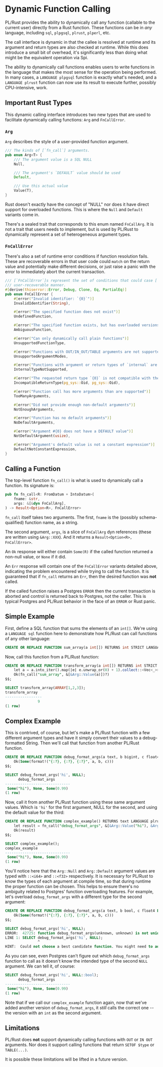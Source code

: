 # Dynamic Function Calling

PL/Rust provides the ability to dynamically call any function (callable to the current user) directly from a Rust 
function.  These functions can be in *any* language, including `sql`, `plpgsql`, `plrust`, `plperl`, etc.

The call interface is dynamic in that the callee is resolved at runtime and its argument and return types are also 
checked at runtime.  While this does introduce a small bit of overhead, it's significantly less than doing
what might be the equivalent operation via Spi.

The ability to dynamically call functions enables users to write functions in the language that makes the most sense
for the operation being performed.  In many cases, a `LANGUAGE plpgsql` function is exactly what's needed, and a 
`LANGUAGE plrust` function can now use its result to execute further, possibly CPU-intensive, work.


## Important Rust Types

This dynamic calling interface introduces two new types that are used to facilitate dynamically calling functions:
`Arg` and `FnCallError`.

### `Arg`

`Arg` describes the style of a user-provided function argument.

```rust
/// The kinds of [`fn_call`] arguments.  
pub enum Arg<T> {
    /// The argument value is a SQL NULL
    Null,

    /// The argument's `DEFAULT` value should be used
    Default,

    /// Use this actual value
    Value(T),
}
```

Rust doesn't exactly have the concept of "NULL" nor does it have direct support for overloaded functions.  This is where
the `Null` and `Default` variants come in.

There's a sealed trait that corresponds to this enum named `FnCallArg`.  It is not a trait that users needs to implement,
but is used by PL/Rust to dynamically represent a set of heterogeneous argument types.

### `FnCallError`

There's also a set of runtime error conditions if function resolution fails.  These are recoverable errors in that user
code could `match` on the return value and potentially make different decisions, or just raise a panic with the error to
immediately abort the current transaction.

```rust
/// [`FnCallError`]s represent the set of conditions that could case [`fn_call()`] to fail in a
/// user-recoverable manner.
#[derive(thiserror::Error, Debug, Clone, Eq, PartialEq)]
pub enum FnCallError {
    #[error("Invalid identifier: `{0}`")]
    InvalidIdentifier(String),

    #[error("The specified function does not exist")]
    UndefinedFunction,

    #[error("The specified function exists, but has overloaded versions which are ambiguous given the argument types provided")]
    AmbiguousFunction,

    #[error("Can only dynamically call plain functions")]
    UnsupportedFunctionType,

    #[error("Functions with OUT/IN_OUT/TABLE arguments are not supported")]
    UnsupportedArgumentModes,

    #[error("Functions with argument or return types of `internal` are not supported")]
    InternalTypeNotSupported,

    #[error("The requested return type `{0}` is not compatible with the actual return type `{1}`")]
    IncompatibleReturnType(pg_sys::Oid, pg_sys::Oid),

    #[error("Function call has more arguments than are supported")]
    TooManyArguments,

    #[error("Did not provide enough non-default arguments")]
    NotEnoughArguments,

    #[error("Function has no default arguments")]
    NoDefaultArguments,

    #[error("Argument #{0} does not have a DEFAULT value")]
    NotDefaultArgument(usize),

    #[error("Argument's default value is not a constant expression")]
    DefaultNotConstantExpression,
}
```

## Calling a Function

The top-level function `fn_call()` is what is used to dynamically call a function.  Its signature is:

```rust
pub fn fn_call<R: FromDatum + IntoDatum>(
    fname: &str,
    args: &[&dyn FnCallArg],
) -> Result<Option<R>, FnCallError>
```

`fn_call` itself takes two arguments.  The first, `fname` is the (possibly schema-qualified) function name, as a string.


The second argument, `args`, is a slice of `FnCallArg` dyn references (these are written using `&Arg::XXX`).  And it 
returns a `Result<Option<R>, FnCallError>`.

An `Ok` response will either contain `Some(R)` if the called function returned a non-null value, or `None` if it did.

An `Err` response will contain one of the `FnCallError` variants detailed above, indicating the problem encountered 
while trying to call the function.  It is guaranteed that if `fn_call` returns an `Err`, then the desired function was
**not** called.

If the called function raises a Postgres `ERROR` then the current transaction is aborted and control is returned back
to Postgres, not the caller.  This is typical Postgres and PL/Rust behavior in the face of an `ERROR` or Rust panic. 

## Simple Example

First, define a SQL function that sums the elements of an `int[]`.  We're using a `LANGUAGE sql` function here
to demonstrate how PL/Rust can call functions of any other language:

```sql
CREATE OR REPLACE FUNCTION sum_array(a int[]) RETURNS int STRICT LANGUAGE sql AS $$ SELECT sum(e) FROM unnest(a) e $$;
```

Now, call this function from a PL/Rust function:

```sql
CREATE OR REPLACE FUNCTION transform_array(a int[]) RETURNS int STRICT LANGUAGE plrust AS $$
    let a = a.into_iter().map(|e| e.unwrap_or(0) + 1).collect::<Vec<_>>();  // add one to every element of the array
    Ok(fn_call("sum_array", &[&Arg::Value(a)])?)
$$;

SELECT transform_array(ARRAY[1,2,3]);
transform_array 
-----------------
               9
(1 row)
```

## Complex Example

This is contrived, of course, but let's make a PL/Rust function with a few different argument types and have it simply
convert their values to a debug-formatted String.  Then we'll call that function from another PL/Rust function.

```sql
CREATE OR REPLACE FUNCTION debug_format_args(a text, b bigint, c float4 DEFAULT 0.99) RETURNS text LANGUAGE plrust AS $$
    Ok(Some(format!("{:?}, {:?}, {:?}", a, b, c)))  
$$;

SELECT debug_format_args('hi', NULL);
      debug_format_args       
------------------------------
 Some("hi"), None, Some(0.99)
(1 row)
```

Now, call it from another PL/Rust function using these same argument values.  Which is `'hi'` for the first argument,
NULL for the second, and using the default value for the third:

```sql
CREATE OR REPLACE FUNCTION complex_example() RETURNS text LANGUAGE plrust AS $$
    let result = fn_call("debug_format_args", &[&Arg::Value("hi"), &Arg::<i64>::Null, &Arg::<f32>::Default])?;
    Ok(result)    
$$;

SELECT complex_example();
complex_example        
------------------------------
 Some("hi"), None, Some(0.99)
(1 row)
```

You'll notice here that the `Arg::Null` and `Arg::Default` argument values are typed with `::<i64>` and `::<f32>` 
respectively.  It is necessary for PL/Rust to know the types of each argument at compile time, so that during runtime
the proper function can be chosen.  This helps to ensure there's no ambiguity related to Postgres' function overloading
features.  For example, let's overload `debug_format_args` with a different type for the second argument:

```sql
CREATE OR REPLACE FUNCTION debug_format_args(a text, b bool, c float4 DEFAULT 0.99) RETURNS text LANGUAGE plrust AS $$
    Ok(Some(format!("{:?}, {:?}, {:?}", a, b, c)))  
$$;

SELECT debug_format_args('hi', NULL);
ERROR:  42725: function debug_format_args(unknown, unknown) is not unique
LINE 1: SELECT debug_format_args('hi', NULL);
               ^
HINT:  Could not choose a best candidate function. You might need to add explicit type casts.
```

As you can see, even Postgres can't figure out which `debug_format_args` function to call as it doesn't know the intended
type of the second `NULL` argument.  We can tell it, of course:

```sql
SELECT debug_format_args('hi', NULL::bool);
      debug_format_args       
------------------------------
 Some("hi"), None, Some(0.99)
(1 row)
```

Note that if we call our `complex_example` function again, now that we've added another version of `debug_format_args`, 
it *still* calls the correct one -- the version with an `int` as the second argument.


## Limitations

PL/Rust does **not** support dynamically calling functions with `OUT` or `IN OUT` arguments.  Nor does it support 
calling functions that return `SETOF $type` or `TABLE(...)`.  

It is possible these limitations will be lifted in a future version.

